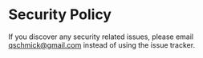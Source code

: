 # Security Policy

If you discover any security related issues, please email qschmick@gmail.com instead of using the issue tracker.
